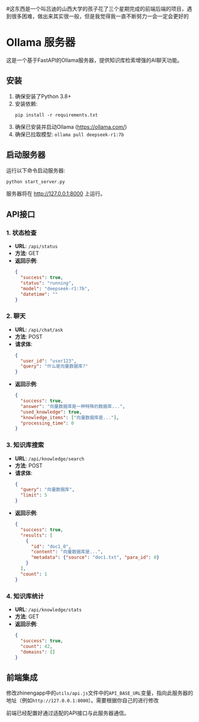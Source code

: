  #这东西是一个叫吕迪的山西大学的孩子花了三个星期完成的前端后端的项目，遇到很多困难，做出来其实很一般，但是我觉得我一直不断努力一会一定会更好的
 # Ollama 服务器

这是一个基于FastAPI的Ollama服务器，提供知识库检索增强的AI聊天功能。

## 安装

1. 确保安装了Python 3.8+
2. 安装依赖:
   ```
   pip install -r requirements.txt
   ```
3. 确保已安装并启动Ollama (https://ollama.com/)
4. 确保已拉取模型: `ollama pull deepseek-r1:7b`

## 启动服务器

运行以下命令启动服务器:

```bash
python start_server.py
```

服务器将在 http://127.0.0.1:8000 上运行。

## API接口

### 1. 状态检查
- **URL**: `/api/status`
- **方法**: GET
- **返回示例**:
  ```json
  {
    "success": true,
    "status": "running",
    "model": "deepseek-r1:7b",
    "datetime": ""
  }
  ```

### 2. 聊天
- **URL**: `/api/chat/ask`
- **方法**: POST
- **请求体**:
  ```json
  {
    "user_id": "user123",
    "query": "什么是向量数据库?"
  }
  ```
- **返回示例**:
  ```json
  {
    "success": true,
    "answer": "向量数据库是一种特殊的数据库...",
    "used_knowledge": true,
    "knowledge_items": ["向量数据库是..."],
    "processing_time": 0
  }
  ```

### 3. 知识库搜索
- **URL**: `/api/knowledge/search`
- **方法**: POST
- **请求体**:
  ```json
  {
    "query": "向量数据库",
    "limit": 5
  }
  ```
- **返回示例**:
  ```json
  {
    "success": true,
    "results": [
      {
        "id": "doc1_0",
        "content": "向量数据库是...",
        "metadata": {"source": "doc1.txt", "para_id": 0}
      }
    ],
    "count": 1
  }
  ```

### 4. 知识库统计
- **URL**: `/api/knowledge/stats`
- **方法**: GET
- **返回示例**:
  ```json
  {
    "success": true,
    "count": 42,
    "domains": []
  }
  ```

## 前端集成

修改zhinengapp中的`utils/api.js`文件中的`API_BASE_URL`变量，指向此服务器的地址（例如`http://127.0.0.1:8000`）。需要根据你自己的进行修改

前端已经配置好通过适配的API接口与此服务器通信。